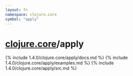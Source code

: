 ```yaml
---
layout: fn
namespace: clojure.core
symbol: "apply"
---
```


# [clojure.core](../)/apply

{% include 1.4.0/clojure.core/apply/docs.md %}
{% include 1.4.0/clojure.core/apply/examples.md %}
{% include 1.4.0/clojure.core/apply/src.md %}

